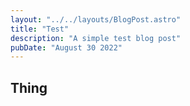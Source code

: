 ```yaml
---
layout: "../../layouts/BlogPost.astro"
title: "Test"
description: "A simple test blog post"
pubDate: "August 30 2022"
---
```


## Thing
